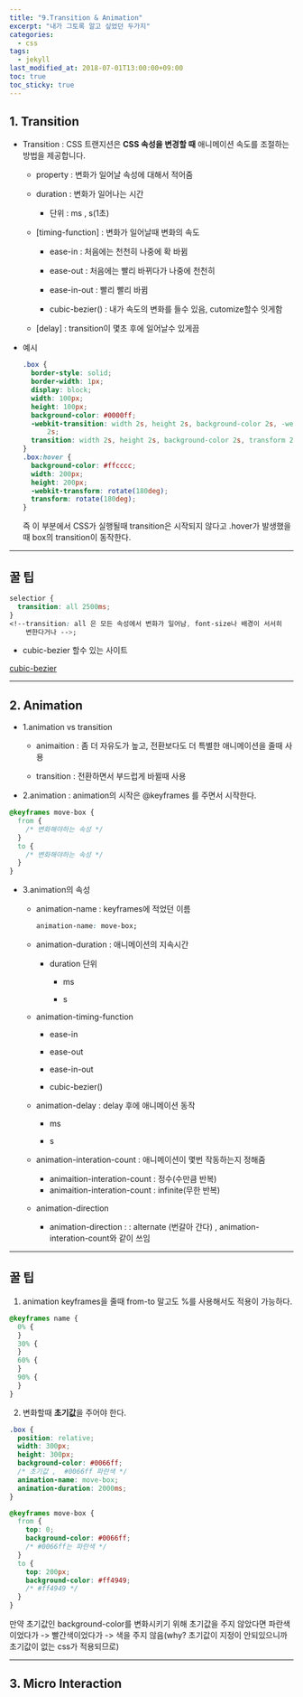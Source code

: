 ```yaml
---
title: "9.Transition & Animation"
excerpt: "내가 그토록 알고 싶었던 두가지"
categories:
  - css
tags:
  - jekyll
last_modified_at: 2018-07-01T13:00:00+09:00
toc: true
toc_sticky: true
---
```


## 1. Transition

- Transition : CSS 트랜지션은 **CSS 속성을 변경할 때** 애니메이션 속도를 조절하는 방법을 제공합니다.

  - property : 변화가 일어날 속성에 대해서 적어줌

  - duration : 변화가 일어나는 시간

    - 단위 : ms , s(1초)

  * [timing-function] : 변화가 일어날때 변화의 속도

    - ease-in : 처음에는 천천히 나중에 확 바뀜

    - ease-out : 처음에는 빨리 바뀌다가 나중에 천천히

    - ease-in-out : 빨리 빨리 바뀜

    - cubic-bezier() : 내가 속도의 변화를 들수 있음, cutomize할수 잇게함

  - [delay] : transition이 몇초 후에 일어날수 있게끔

- 예시

  ```css
  .box {
    border-style: solid;
    border-width: 1px;
    display: block;
    width: 100px;
    height: 100px;
    background-color: #0000ff;
    -webkit-transition: width 2s, height 2s, background-color 2s, -webkit-transform
        2s;
    transition: width 2s, height 2s, background-color 2s, transform 2s;
  }
  .box:hover {
    background-color: #ffcccc;
    width: 200px;
    height: 200px;
    -webkit-transform: rotate(180deg);
    transform: rotate(180deg);
  }
  ```

  즉 이 부분에서 CSS가 실행될때 transition은 시작되지 않다고
  .hover가 발생했을때 box의 transition이 동작한다.

---

## 꿀 팁

```css
selectior {
  transition: all 2500ms;
}
<!--transition: all 은 모든 속성에서 변화가 일어남, font-size나 배경이 서서히
    변한다거나 -->;
```

- cubic-bezier 할수 있는 사이트

[cubic-bezier](https://cubic-bezier.com/)

---

## 2. Animation

- 1.animation vs transition

  - animaition : 좀 더 자유도가 높고, 전환보다도 더 특별한 애니메이션을 줄때 사용

  - transition : 전환하면서 부드럽게 바뀔때 사용

* 2.animation : animation의 시작은 @keyframes 를 주면서 시작한다.

```css
@keyframes move-box {
  from {
    /* 변화해야하는 속성 */
  }
  to {
    /* 변화해야하는 속성 */
  }
}
```

- 3.animation의 속성

  - animation-name : keyframes에 적었던 이름

    ```css
    animation-name: move-box;
    ```

  * animation-duration : 애니메이션의 지속시간

    - duration 단위

      - ms

      - s

  - animation-timing-function

    - ease-in

    - ease-out

    - ease-in-out

    - cubic-bezier()

  * animation-delay : delay 후에 애니메이션 동작

    - ms

    - s

  - animation-interation-count : 애니메이션이 몇번 작동하는지 정해줌

    - animaition-interation-count : 정수(수만큼 반복)

    * animaition-interation-count : infinite(무한 반복)

  * animation-direction

    - animation-direction : : alternate (번갈아 간다) , animation-interation-count와 같이 쓰임

---

## 꿀 팁

1. animation keyframes을 줄때 from-to 말고도 %를 사용해서도 적용이 가능하다.

```css
@keyframes name {
  0% {
  }
  30% {
  }
  60% {
  }
  90% {
  }
}
```

2. 변화할때 **초기값**을 주어야 한다.

```css
.box {
  position: relative;
  width: 300px;
  height: 300px;
  background-color: #0066ff;
  /* 초기값 ,  #0066ff 파란색 */
  animation-name: move-box;
  animation-duration: 2000ms;
}

@keyframes move-box {
  from {
    top: 0;
    background-color: #0066ff;
    /* #0066ff는 파란색 */
  }
  to {
    top: 200px;
    background-color: #ff4949;
    /* #ff4949 */
  }
}
```

만약 초기값인 background-color를 변화시키기 위해 초기값을 주지 않았다면
파란색이었다가 -> 빨간색이었다가 -> 색을 주지 않음(why? 초기값이 지정이 안되있으니까 초기값이 없는 css가 적용되므로)

---

## 3. Micro Interaction

